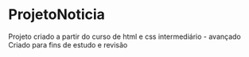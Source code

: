 # ProjetoNoticia
Projeto criado a partir do curso de html e css intermediário - avançado
Criado para fins de estudo e revisão
